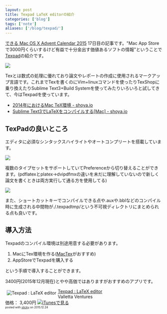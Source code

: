 ```yaml
---
layout: post
title: Texpad LaTeX editorの紹介
categories: ['blog']
tags: ['note']
aliases: ['/blog/texpad/']
---
```


[できる Mac OS X Advent Calendar 2015](http://www.adventar.org/calendars/899) 17日目の記事です。"Mac App Storeで3000円くらいするけど有益で十分金出す価値あるソフトの情報"ということで[Texpad](https://itunes.apple.com/jp/app/texpad-latex-editor/id458866234)の紹介です。

<img src="/img/blog_texpad01.png" class="image-on-frame-medium">

Texとは数式の処理に優れており論文やレポートの作成に使用されるマークアップ言語です。これまでTexを書くのにVim+linuxコマンドを使ったりTexShopに乗り換えたりSublime Text3+Build Systemを使ってみたりいろいろと試してきて、今はTexpadを使っています。

* [2014年におけるMac TeX環境 - shoya.io](blog/mac_tex/)
* [Sublime Text3でLaTeXをコンパイルする[Mac] - shoya.io](/jp/posts/sublime-latex/)

## TexPadの良いところ

エディタに必須なシンタックスハイライトやオートコンプリートを搭載しています。

<img src="/img/blog_texpad02.png" class="image-on-frame-medium">

複数のタイプセットをサポートしていてPreferenceから切り替えることができます。(pdflatexとplatex->dvipdfmxの違いを未だに理解していないので新しく論文を書くときは両方実行して通る方を使用してる)

<img src="/img/blog_texpad03.png" class="image-on-frame-medium">

また、ショートカットキーでコンパイルできる点や.auxや.bblなどのコンパイル時に生成される中間物が./.texpadtmp/という不可視ディレクトリにまとめられる点も良いです。

## 導入方法

Texpadのコンパイル環境は別途用意する必要があります。

1. MacにTex環境を作る([MacTex](https://tug.org/mactex/)がおすすめ)
2. AppStoreでTexpadを購入する

という手順で導入することができます。

3400円(2015年12月現在)とやや高価ではありますがおすすめのアプリです。

<div class="sticky-itslink"><a href="https://itunes.apple.com/jp/app/texpad-latex-editor/id458866234?mt=12&uo=4" rel="nofollow" target="_blank"><img src="http://is3.mzstatic.com/image/thumb/Purple/v4/da/94/2a/da942ac4-54bc-63bc-764c-3be4c850f4db/source.icns/60x60bb.png" style="float:left;margin:5px;" alt="Texpad : LaTeX editor" title="Texpad : LaTeX editor" /></a><div class="sticky-itslinktext"><a href="https://itunes.apple.com/jp/app/texpad-latex-editor/id458866234?mt=12&uo=4" rel="nofollow" target="_blank">Texpad : LaTeX editor</a><br />Valletta Ventures<br />価格： 3,400円 <a href="https://itunes.apple.com/jp/app/texpad-latex-editor/id458866234?mt=12&uo=4" rel="nofollow" target="_blank"><img src="http://linkmaker.itunes.apple.com/htmlResources//images/web/linkmaker/badge_macappstore-sm.png" alt ="iTunesで見る" class="sticky-itslinkbadge" /></a><br /><span style="font-size:xx-small;">posted with <a href="http://sticky.linclip.com/linkmaker/" target="_blank">sticky</a> on 2015.12.24</span></div><br style="clear:left;" /></div>